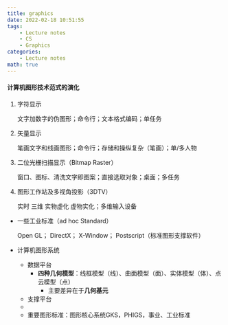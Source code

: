 ```yaml
---
title: graphics
date: 2022-02-18 10:51:55
tags:
    - Lecture notes
    - CS
    - Graphics
categories:
    - Lecture notes
math: true
---
```




#### 计算机图形技术范式的演化

1. 字符显示

   文字加数字的伪图形；命令行；文本格式编码；单任务

2. 矢量显示

   笔画文字和线画图形；命令行；存储和操纵复杂（笔画）；单/多人物

3. 二位光栅扫描显示（Bitmap Raster）

   窗口、图标、清洗文字即图案；直接选取对象；桌面；多任务

4. 图形工作站及多视角投影（3DTV）

   实时 三维 实物虚化 虚物实化；多维输入设备

- 一些工业标准（ad hoc Standard）

  Open GL； DirectX； X-Window； Postscript（标准图形支撑软件）





- 计算机图形系统
  - 数据平台
    - **四种几何模型**：线框模型（线）、曲面模型（面）、实体模型（体）、点云模型（点）
      - 主要差异在于**几何基元**
  - 支撑平台
  -  
  - 重要图形标准：图形核心系统GKS，PHIGS，事业、工业标准
